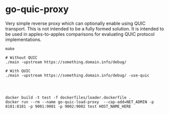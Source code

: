 # go-quic-proxy

Very simple reverse proxy which can optionally enable using QUIC
transport. This is not intended to be a fully formed solution. It is
intended to be used in apples-to-apples comparisons for evaluating
QUIC protocol implementations.

```shell
make

# Without QUIC
./main -upstream https://something.domain.info/debug/

# With QUIC
./main -upstream https://something.domain.info/debug/ -use-quic




docker build -t test -f dockerfiles/loader.dockerfile .
docker run --rm --name go-quic-load-proxy  --cap-add=NET_ADMIN -p 8181:8181 -p 9001:9001 -p 9002:9002 test HOST_NAME_HERE
```
